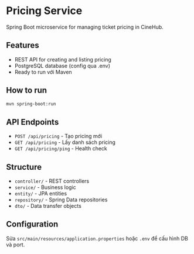 # Pricing Service

Spring Boot microservice for managing ticket pricing in CineHub.

## Features

- REST API for creating and listing pricing
- PostgreSQL database (config qua .env)
- Ready to run với Maven

## How to run

```bash
mvn spring-boot:run
```

## API Endpoints

- `POST /api/pricing` - Tạo pricing mới
- `GET /api/pricing` - Lấy danh sách pricing
- `GET /api/pricing/ping` - Health check

## Structure

- `controller/` - REST controllers
- `service/` - Business logic
- `entity/` - JPA entities
- `repository/` - Spring Data repositories
- `dto/` - Data transfer objects

## Configuration

Sửa `src/main/resources/application.properties` hoặc `.env` để cấu hình DB và port.
